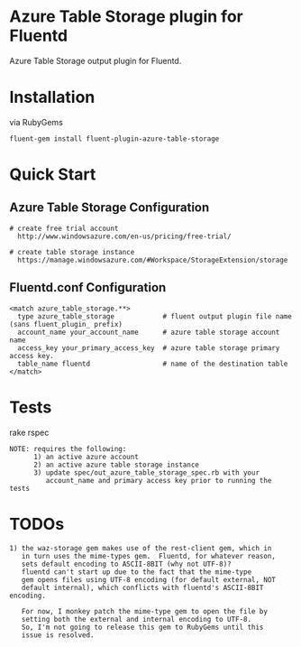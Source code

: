# Azure Table Storage plugin for Fluentd

Azure Table Storage output plugin for Fluentd.

# Installation

via RubyGems

    fluent-gem install fluent-plugin-azure-table-storage

# Quick Start

## Azure Table Storage Configuration
    # create free trial account
      http://www.windowsazure.com/en-us/pricing/free-trial/

    # create table storage instance
      https://manage.windowsazure.com/#Workspace/StorageExtension/storage

## Fluentd.conf Configuration
    <match azure_table_storage.**>
      type azure_table_storage            # fluent output plugin file name (sans fluent_plugin_ prefix)
      account_name your_account_name      # azure table storage account name
      access_key your_primary_access_key  # azure table storage primary access key.
      table_name fluentd                  # name of the destination table
    </match>

# Tests

rake rspec

    NOTE: requires the following:
          1) an active azure account
          2) an active azure table storage instance
          3) update spec/out_azure_table_storage_spec.rb with your
             account_name and primary access key prior to running the tests

# TODOs
    1) the waz-storage gem makes use of the rest-client gem, which in
       in turn uses the mime-types gem.  Fluentd, for whatever reason,
       sets default encoding to ASCII-8BIT (why not UTF-8)?
       fluentd can't start up due to the fact that the mime-type
       gem opens files using UTF-8 encoding (for default external, NOT
       default internal), which conflicts with fluentd's ASCII-8BIT encoding.

       For now, I monkey patch the mime-type gem to open the file by
       setting both the external and internal encoding to UTF-8.
       So, I'm not going to release this gem to RubyGems until this
       issue is resolved.
